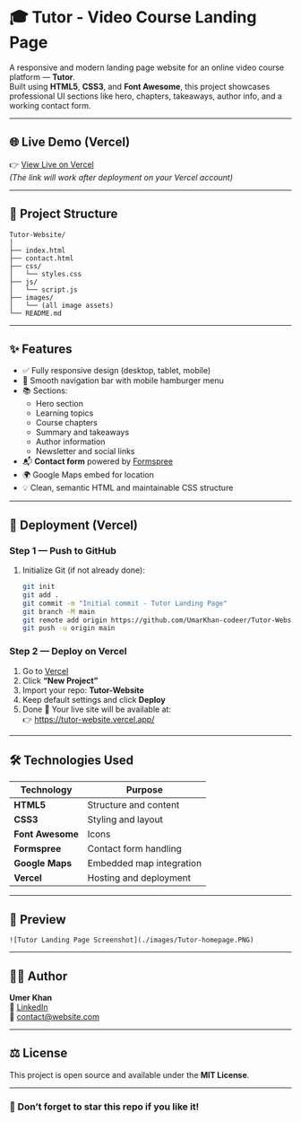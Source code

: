 # 🎓 Tutor - Video Course Landing Page

A responsive and modern landing page website for an online video course platform — **Tutor**.  
Built using **HTML5**, **CSS3**, and **Font Awesome**, this project showcases professional UI sections like hero, chapters, takeaways, author info, and a working contact form.

---

## 🌐 Live Demo (Vercel)

👉 [View Live on Vercel](https://tutor-website.vercel.app/)  
*(The link will work after deployment on your Vercel account)*

---

## 📁 Project Structure

```
Tutor-Website/
│
├── index.html
├── contact.html
├── css/
│   └── styles.css
├── js/
│   └── script.js
├── images/
│   └── (all image assets)
└── README.md
```

---

## ✨ Features

- ✅ Fully responsive design (desktop, tablet, mobile)
- 🧭 Smooth navigation bar with mobile hamburger menu
- 📚 Sections:
  - Hero section
  - Learning topics
  - Course chapters
  - Summary and takeaways
  - Author information
  - Newsletter and social links
- 📬 **Contact form** powered by [Formspree](https://formspree.io/)
- 🌍 Google Maps embed for location
- 💡 Clean, semantic HTML and maintainable CSS structure

---

## 🚀 Deployment (Vercel)

### Step 1 — Push to GitHub
1. Initialize Git (if not already done):
   ```bash
   git init
   git add .
   git commit -m "Initial commit - Tutor Landing Page"
   git branch -M main
   git remote add origin https://github.com/UmarKhan-codeer/Tutor-Website.git
   git push -u origin main
   ```

### Step 2 — Deploy on Vercel
1. Go to [Vercel](https://vercel.com/)
2. Click **“New Project”**
3. Import your repo: **Tutor-Website**
4. Keep default settings and click **Deploy**
5. Done 🎉 Your live site will be available at:  
   👉 https://tutor-website.vercel.app/

---

## 🛠️ Technologies Used

| Technology | Purpose |
|-------------|----------|
| **HTML5** | Structure and content |
| **CSS3** | Styling and layout |
| **Font Awesome** | Icons |
| **Formspree** | Contact form handling |
| **Google Maps** | Embedded map integration |
| **Vercel** | Hosting and deployment |

---

## 📸 Preview

```
![Tutor Landing Page Screenshot](./images/Tutor-homepage.PNG)
```

---

## 🧑‍💻 Author

**Umer Khan**  
💼 [LinkedIn](https://www.linkedin.com/in/umerrjaved/)  
📧 contact@website.com  

---

## ⚖️ License

This project is open source and available under the **MIT License**.

---

### 🌟 Don’t forget to star this repo if you like it!
